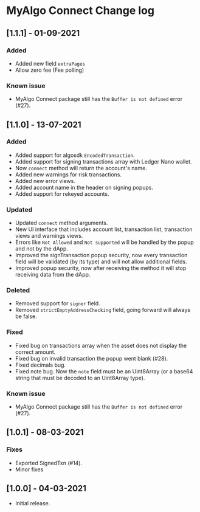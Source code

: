 # MyAlgo Connect Change log

## [1.1.1] - 01-09-2021

### Added

- Added new field `extraPages`
- Allow zero fee (Fee polling)

### Known issue

- MyAlgo Connect package still has the `Buffer is not defined` error (#27).

## [1.1.0] - 13-07-2021

### Added

- Added support for algosdk `EncodedTransaction`.
- Added support for signing transactions array with Ledger Nano wallet.
- Now `connect` method will return the account's name.
- Added new warnings for risk transactions.
- Added new error views.
- Added account name in the header on signing popups.
- Added support for rekeyed accounts.

### Updated

- Updated `connect` method arguments.
- New UI interface that includes account list, transaction list, transaction views and warnings views.
- Errors like `Not Allowed` and `Not supported` will be handled by the popup and not by the dApp.
- Improved the signTransaction popup security, now every transaction field will be validated (by its type) and will not allow additional fields.
- Improved popup security, now after receiving the method it will stop receiving data from the dApp.

### Deleted

- Removed support for `signer` field.
- Removed `strictEmptyAddressChecking` field, going forward will always be false.

### Fixed

- Fixed bug on transactions array when the asset does not display the correct amount.
- Fixed bug on invalid transaction the popup went blank (#28).
- Fixed decimals bug.
- Fixed note bug. Now the `note` field must be an Uint8Array (or a base64 string that must be decoded to an Uint8Array type).

### Known issue

- MyAlgo Connect package still has the `Buffer is not defined` error (#27).

## [1.0.1] - 08-03-2021

### Fixes

- Exported SignedTxn (#14).
- Minor fixes

## [1.0.0] - 04-03-2021

- Initial release.
